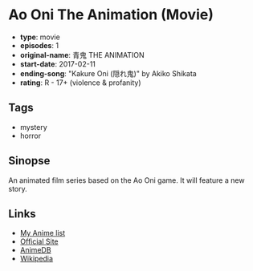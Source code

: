 # Ao Oni The Animation (Movie)

-   **type**: movie
-   **episodes**: 1
-   **original-name**: 青鬼 THE ANIMATION
-   **start-date**: 2017-02-11
-   **ending-song**: "Kakure Oni (隠れ鬼)" by Akiko Shikata
-   **rating**: R - 17+ (violence & profanity)

## Tags

-   mystery
-   horror

## Sinopse

An animated film series based on the Ao Oni game. It will feature a new story.

## Links

-   [My Anime list](https://myanimelist.net/anime/33820/Ao_Oni_The_Animation_Movie)
-   [Official Site](http://aooni-anime.com/)
-   [AnimeDB](http://anidb.info/perl-bin/animedb.pl?show=anime&aid=12323)
-   [Wikipedia](https://en.wikipedia.org/wiki/Ao_Oni)
